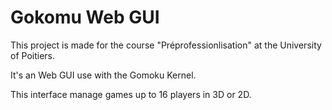 # Gokomu Web GUI

This project is made for the course "Préprofessionlisation" at the University of Poitiers.

It's an Web GUI use with the Gomoku Kernel.

This interface manage games up to 16 players in 3D or 2D.

